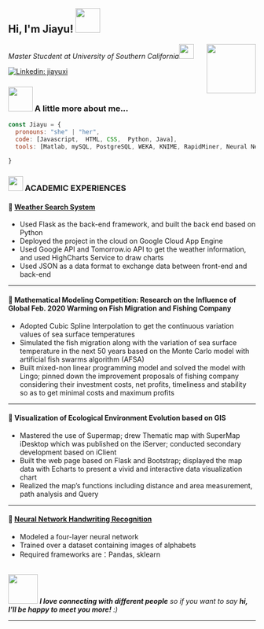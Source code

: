 
<h2> Hi, I'm Jiayu! <img src="https://media.giphy.com/media/mGcNjsfWAjY5AEZNw6/giphy.gif" width="50"></h2>
<img align='right' src="https://media.giphy.com/media/ieyl9zmCjO4b4t6qoY/giphy.gif" width="100">
<p><em>Master Stucdent at University of Southern California<img src="https://media.giphy.com/media/fYSnHlufseco8Fh93Z/giphy.gif" width="30">
</br>

</em></p>

<!--[![Twitter: ThaiiBraga](https://img.shields.io/twitter/follow/ThaiiBraga?style=social)](https://twitter.com/ThaiiBraga)
-->
[![Linkedin: jiayuxi](https://img.shields.io/badge/-jiayuxi-blue?style=flat-square&logo=Linkedin&logoColor=white&link=https://www.linkedin.com/in/jiayu-xi-758262228)](https://www.linkedin.com/in/jiayu-xi-758262228)
<!--[![GitHub Thaiane](https://img.shields.io/github/followers/thaiane?label=follow&style=social)](https://github.com/Thaiane)

![XIJIAYU's GitHub stats](https://github-readme-stats.vercel.app/api?username=XIJIAYU&show_icons=true&theme=radical)
-->
### <img src="https://media.giphy.com/media/VgCDAzcKvsR6OM0uWg/giphy.gif" width="50"> A little more about me...  

```javascript
const Jiayu = {
  pronouns: "she" | "her",
  code: [Javascript,  HTML, CSS,  Python, Java],
  tools: [Matlab, mySQL, PostgreSQL, WEKA, KNIME, RapidMiner, Neural Network],
  
}
```
### <img src="https://media.giphy.com/media/WUlplcMpOCEmTGBtBW/giphy.gif" width="30"> ACADEMIC EXPERIENCES
#### 🔔 <a href="https://github.com/XIJIAYU/weather-search-system"> Weather Search System </a>
- Used Flask as the back-end framework, and built the back end based on Python
- Deployed the project in the cloud on Google Cloud App Engine
- Used Google API and Tomorrow.io API to get the weather information, and used HighCharts Service to draw charts
- Used JSON as a data format to exchange data between front-end and back-end
***
#### 🔔 Mathematical Modeling Competition: Research on the Influence of Global Feb. 2020 Warming on Fish Migration and Fishing Company
- Adopted Cubic Spline Interpolation to get the continuous variation values of sea surface temperatures
- Simulated the fish migration along with the variation of sea surface temperature in the next 50 years based on the Monte Carlo model with artificial fish swarms algorithm (AFSA)
- Built mixed-non linear programming model and solved the model with Lingo; pinned down the improvement proposals of fishing company considering their investment costs, net profits, timeliness and stability so as to get minimal costs and maximum profits
***
#### 🔔 Visualization of Ecological Environment Evolution based on GIS
- Mastered the use of Supermap; drew Thematic map with SuperMap iDesktop which was published on the iServer; conducted secondary development based on iClient
- Built the web page based on Flask and Bootstrap; displayed the map data with Echarts to present a vivid and interactive data visualization chart
- Realized the map’s functions including distance and area measurement, path analysis and Query
***
#### 🔔 <a href= "https://github.com/XIJIAYU/coursear-test">Neural Network Handwriting Recognition</a>
-  Modeled a four-layer neural network 
-  Trained over a dataset containing images of alphabets
-  Required frameworks are：Pandas, sklearn
</br>
<img src="https://media.giphy.com/media/LnQjpWaON8nhr21vNW/giphy.gif" width="60"> <em><b>I love connecting with different people</b> so if you want to say <b>hi, I'll be happy to meet you more!</b> :)</em>

---

